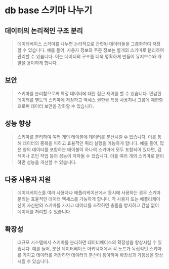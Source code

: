 # db base 스키마 나누기

## 데이터의 논리적인 구조 분리

> 데이터베이스 스키마를 나누면 논리적으로 관련된 데이터들을 그룹화하여 저장할 수 있습니다. 예를 들어, 사용자 정보와 주문 정보는 별개의 스키마로 분리하여 관리할 수 있습니다. 이는 데이터의 구조를 더욱 명확하게 만들어 유지보수와 개발을 용이하게 합니다.

## 보안

> 스키마를 분리함으로써 특정 데이터에 대한 접근 제어를 할 수 있습니다. 민감한 데이터를 별도의 스키마에 저장하고 액세스 권한을 특정 사용자나 그룹에 제한함으로써 데이터 보안을 강화할 수 있습니다.

## 성능 향상

> 스키마를 분리하여 여러 개의 테이블에 데이터를 분산시킬 수 있습니다. 이를 통해 데이터의 중복을 피하고 효율적인 쿼리 실행을 가능하게 합니다. 예를 들어, 많은 양의 데이터를 포함하는 테이블이 하나의 스키마에 모두 포함되어 있다면, 검색이나 조인 작업 등의 성능이 저하될 수 있습니다. 이를 여러 개의 스키마로 분리하면 성능을 개선할 수 있습니다.

## 다중 사용자 지원

> 데이터베이스를 여러 사용자나 애플리케이션에서 동시에 사용하는 경우 스키마 분리는 효율적인 데이터 액세스를 가능하게 합니다. 각 사용자 또는 애플리케이션이 자신만의 스키마를 가지고 데이터를 조작하면 충돌을 방지하고 간섭 없이 데이터를 처리할 수 있습니다.

## 확장성

> 대규모 시스템에서 스키마를 분리하면 데이터베이스의 확장성을 향상시킬 수 있습니다. 예를 들어, 분산 데이터베이스 아키텍처에서 각 노드가 독립적인 스키마를 가지고 데이터를 저장하면 데이터의 분산이 용이하며 확장성과 가용성을 향상시킬 수 있습니다.
